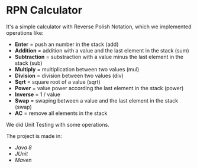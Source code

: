 # RPN Calculator

It's a simple calculator with Reverse Polish Notation, which we implemented operations like:
+ **Enter** = push an number in the stack (add)
+ **Addition** = addition with a value and the last element in the stack (sum)
+ **Subtraction** = substraction with a value minus the last element in the stack (sub)
+ **Multiply** = multiplication between two values (mul)
+ **Division** = division between two values (div)
+ **Sqrt** = square root of a value (sqrt)
+ **Power** = value power according the last element in the stack (power)
+ **Inverse** = 1 / value
+ **Swap** = swaping between a value and the last element in the stack (swap)
+ **AC** = remove all elements in the stack

We did Unit Testing with some operations.

The project is made in:
+ _Java 8_
+ _JUnit_
+ _Maven_